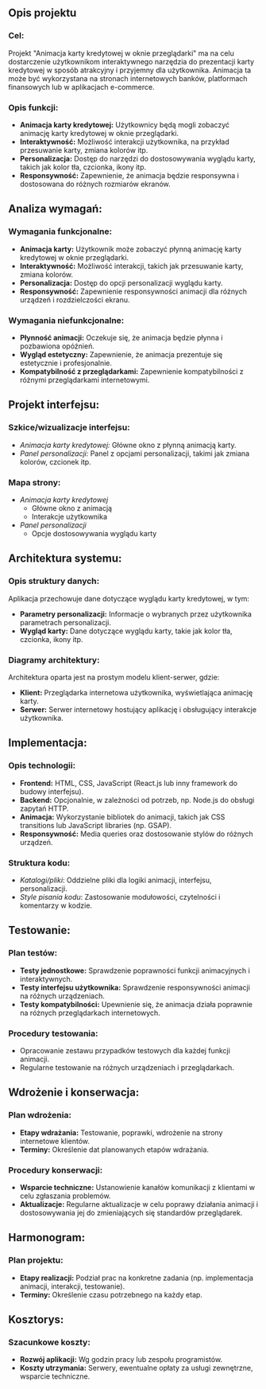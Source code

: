 ## Opis projektu

### Cel:

Projekt "Animacja karty kredytowej w oknie przeglądarki" ma na celu dostarczenie użytkownikom interaktywnego narzędzia do prezentacji karty kredytowej w sposób atrakcyjny i przyjemny dla użytkownika. Animacja ta może być wykorzystana na stronach internetowych banków, platformach finansowych lub w aplikacjach e-commerce.

### Opis funkcji:

- **Animacja karty kredytowej:** Użytkownicy będą mogli zobaczyć animację karty kredytowej w oknie przeglądarki.
- **Interaktywność:** Możliwość interakcji użytkownika, na przykład przesuwanie karty, zmiana kolorów itp.
- **Personalizacja:** Dostęp do narzędzi do dostosowywania wyglądu karty, takich jak kolor tła, czcionka, ikony itp.
- **Responsywność:** Zapewnienie, że animacja będzie responsywna i dostosowana do różnych rozmiarów ekranów.

## Analiza wymagań:

### Wymagania funkcjonalne:

- **Animacja karty:** Użytkownik może zobaczyć płynną animację karty kredytowej w oknie przeglądarki.
- **Interaktywność:** Możliwość interakcji, takich jak przesuwanie karty, zmiana kolorów.
- **Personalizacja:** Dostęp do opcji personalizacji wyglądu karty.
- **Responsywność:** Zapewnienie responsywności animacji dla różnych urządzeń i rozdzielczości ekranu.

### Wymagania niefunkcjonalne:

- **Płynność animacji:** Oczekuje się, że animacja będzie płynna i pozbawiona opóźnień.
- **Wygląd estetyczny:** Zapewnienie, że animacja prezentuje się estetycznie i profesjonalnie.
- **Kompatybilność z przeglądarkami:** Zapewnienie kompatybilności z różnymi przeglądarkami internetowymi.

## Projekt interfejsu:

### Szkice/wizualizacje interfejsu:

- _Animacja karty kredytowej:_ Główne okno z płynną animacją karty.
- _Panel personalizacji:_ Panel z opcjami personalizacji, takimi jak zmiana kolorów, czcionek itp.

### Mapa strony:

- _Animacja karty kredytowej_
  - Główne okno z animacją
  - Interakcje użytkownika
- _Panel personalizacji_
  - Opcje dostosowywania wyglądu karty

## Architektura systemu:

### Opis struktury danych:

Aplikacja przechowuje dane dotyczące wyglądu karty kredytowej, w tym:

- **Parametry personalizacji:** Informacje o wybranych przez użytkownika parametrach personalizacji.
- **Wygląd karty:** Dane dotyczące wyglądu karty, takie jak kolor tła, czcionka, ikony itp.

### Diagramy architektury:

Architektura oparta jest na prostym modelu klient-serwer, gdzie:

- **Klient:** Przeglądarka internetowa użytkownika, wyświetlająca animację karty.
- **Serwer:** Serwer internetowy hostujący aplikację i obsługujący interakcje użytkownika.

## Implementacja:

### Opis technologii:

- **Frontend:** HTML, CSS, JavaScript (React.js lub inny framework do budowy interfejsu).
- **Backend:** Opcjonalnie, w zależności od potrzeb, np. Node.js do obsługi zapytań HTTP.
- **Animacja:** Wykorzystanie bibliotek do animacji, takich jak CSS transitions lub JavaScript libraries (np. GSAP).
- **Responsywność:** Media queries oraz dostosowanie stylów do różnych urządzeń.

### Struktura kodu:

- _Katalogi/pliki_: Oddzielne pliki dla logiki animacji, interfejsu, personalizacji.
- _Style pisania kodu_: Zastosowanie modułowości, czytelności i komentarzy w kodzie.

## Testowanie:

### Plan testów:

- **Testy jednostkowe:** Sprawdzenie poprawności funkcji animacyjnych i interaktywnych.
- **Testy interfejsu użytkownika:** Sprawdzenie responsywności animacji na różnych urządzeniach.
- **Testy kompatybilności:** Upewnienie się, że animacja działa poprawnie na różnych przeglądarkach internetowych.

### Procedury testowania:

- Opracowanie zestawu przypadków testowych dla każdej funkcji animacji.
- Regularne testowanie na różnych urządzeniach i przeglądarkach.

## Wdrożenie i konserwacja:

### Plan wdrożenia:

- **Etapy wdrażania:** Testowanie, poprawki, wdrożenie na strony internetowe klientów.
- **Terminy:** Określenie dat planowanych etapów wdrażania.

### Procedury konserwacji:

- **Wsparcie techniczne:** Ustanowienie kanałów komunikacji z klientami w celu zgłaszania problemów.
- **Aktualizacje:** Regularne aktualizacje w celu poprawy działania animacji i dostosowywania jej do zmieniających się standardów przeglądarek.

## Harmonogram:

### Plan projektu:

- **Etapy realizacji:** Podział prac na konkretne zadania (np. implementacja animacji, interakcji, testowanie).
- **Terminy:** Określenie czasu potrzebnego na każdy etap.

## Kosztorys:

### Szacunkowe koszty:

- **Rozwój aplikacji:** Wg godzin pracy lub zespołu programistów.
- **Koszty utrzymania:** Serwery, ewentualne opłaty za usługi zewnętrzne, wsparcie techniczne.
